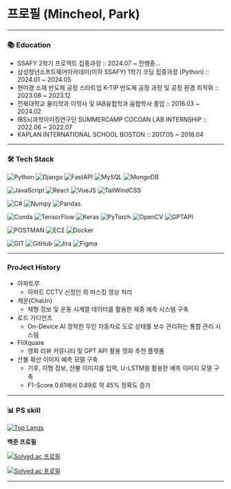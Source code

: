 # 프로필 (Mincheol, Park)

---

### 📚 Education
- SSAFY 2학기 프로젝트 집중과정 :: 2024.07 ~ 진행중...
- 삼성청년소프트웨어아카데미(이하 SSAFY) 1학기 코딩 집중과정 (Python) :: 2024.01 ~ 2024.05
- 현미경 소재 반도체 공정 스타트업 K-TIP 반도체 공정 과정 및 공정 환경 최적화 :: 2023.08 ~ 2023.12 
- 전북대학교 물리학과 이학사 및 IAB융합학과 융합학사 졸업 :: 2016.03 ~ 2024.02
- IBS뇌과학이미징연구단 SUMMERCAMP COCOAN LAB INTERNSHIP :: 2022.06 ~ 2022.07
- KAPLAN INTERNATIONAL SCHOOL BOSTON :: 2017.05 ~ 2018.04

---
### 🛠 Tech Stack

![Python](https://camo.githubusercontent.com/1948fa4382c8e55b58859cd571d3a3f07e325fa92da2590a68a90fe30b140684/68747470733a2f2f696d672e736869656c64732e696f2f62616467652f2d507974686f6e2d3337373641423f6c6f676f3d707974686f6e266c6f676f436f6c6f723d7768697465267374796c653d666f722d7468652d6261646765)
![Django](https://img.shields.io/badge/Django-092E20?style=for-the-badge&logo=django&logoColor=green)
![FastAPI](https://img.shields.io/badge/fastapi-109989?style=for-the-badge&logo=FASTAPI&logoColor=white)
![MySQL](https://camo.githubusercontent.com/c0977fc878608a00d21234f8dbeb241a56308a4cd0b6bebaee7ff326057fa3cd/68747470733a2f2f696d672e736869656c64732e696f2f62616467652f2d4d7953514c2d3434373941313f6c6f676f3d6d7973716c266c6f676f436f6c6f723d7768697465267374796c653d666f722d7468652d6261646765)
![MongoDB](https://img.shields.io/badge/MongoDB-4EA94B?style=for-the-badge&logo=mongodb&logoColor=white)

![JavaScript](https://camo.githubusercontent.com/dd516cfceafbb9d455ee1361d6d232ec0b097ccc5a255017435a3d95a48e37fe/68747470733a2f2f696d672e736869656c64732e696f2f62616467652f2d4a6176615363726970742d4637444631453f6c6f676f3d6a617661736372697074266c6f676f436f6c6f723d626c61636b267374796c653d666f722d7468652d6261646765)
![React](https://camo.githubusercontent.com/d2cf1816361c42c41216ca8c797522540a16f407298b78f4304efb0c6eab5d27/68747470733a2f2f696d672e736869656c64732e696f2f62616467652f2d52656163742d3631444146423f6c6f676f3d7265616374266c6f676f436f6c6f723d626c61636b267374796c653d666f722d7468652d6261646765)
![VueJS](https://img.shields.io/badge/Vue%20js-35495E?style=for-the-badge&logo=vuedotjs&logoColor=4FC08D)
![TailWindCSS](https://img.shields.io/badge/Tailwind_CSS-38B2AC?style=for-the-badge&logo=tailwind-css&logoColor=white)

![C#](https://img.shields.io/badge/C%23-239120?style=for-the-badge&logo=csharp&logoColor=white)
![Numpy](https://img.shields.io/badge/Numpy-777BB4?style=for-the-badge&logo=numpy&logoColor=white)
![Pandas](https://img.shields.io/badge/Pandas-2C2D72?style=for-the-badge&logo=pandas&logoColor=white)

![Conda](https://img.shields.io/badge/conda-342B029.svg?&style=for-the-badge&logo=anaconda&logoColor=white)
![TensorFlow](https://img.shields.io/badge/TensorFlow-FF6F00?style=for-the-badge&logo=tensorflow&logoColor=white)
![Keras](https://img.shields.io/badge/Keras-FF0000?style=for-the-badge&logo=keras&logoColor=white)
![PyTorch](https://img.shields.io/badge/PyTorch-EE4C2C?style=for-the-badge&logo=pytorch&logoColor=white)
![OpenCV](https://img.shields.io/badge/OpenCV-27338e?style=for-the-badge&logo=OpenCV&logoColor=white)
![GPTAPI](https://img.shields.io/badge/ChatGPT-74aa9c?style=for-the-badge&logo=openai&logoColor=white)


![POSTMAN](https://img.shields.io/badge/Postman-FF6C37?style=for-the-badge&logo=Postman&logoColor=white)
![EC2](https://camo.githubusercontent.com/511093b84f0c9df27495a58c480204165764127617cc6d9f819c87f6098ea988/68747470733a2f2f696d672e736869656c64732e696f2f62616467652f2d4543322d4646393930303f6c6f676f3d616d617a6f6e2d617773266c6f676f436f6c6f723d7768697465267374796c653d666f722d7468652d6261646765)
![Docker](https://camo.githubusercontent.com/43203d3525fb4c1c69d55340c0546bd13de483a760b82cf2f7c80c650ba4f075/68747470733a2f2f696d672e736869656c64732e696f2f62616467652f2d446f636b65722d3234393645443f6c6f676f3d646f636b6572266c6f676f436f6c6f723d7768697465267374796c653d666f722d7468652d6261646765)

![GIT](https://camo.githubusercontent.com/f72b0a218a63aee2ca6dfffa38ab3b2cc9615581ec8b706d399a1d83b2b22708/68747470733a2f2f696d672e736869656c64732e696f2f62616467652f2d4769742d4630353033323f6c6f676f3d676974266c6f676f436f6c6f723d7768697465267374796c653d666f722d7468652d6261646765)
![GitHub](https://camo.githubusercontent.com/5d52eeadece1cbd5230e35bd7027a0ece793bfceddb355471be38da0849f3247/68747470733a2f2f696d672e736869656c64732e696f2f62616467652f2d4769744875622d3138313731373f6c6f676f3d676974687562266c6f676f436f6c6f723d7768697465267374796c653d666f722d7468652d6261646765)
![Jira](https://camo.githubusercontent.com/0b249b8c86d182b02e26f261cb8ea408bf6dca2d4a5e7113136a5301c817cbce/68747470733a2f2f696d672e736869656c64732e696f2f62616467652f2d4a6972612d3030353243433f6c6f676f3d6a697261266c6f676f436f6c6f723d7768697465267374796c653d666f722d7468652d6261646765)
![Figma](https://camo.githubusercontent.com/42d7d1942ba2ec308a022cec8175d91dec05f4845ab0c8b2c51e270ae359042b/68747470733a2f2f696d672e736869656c64732e696f2f62616467652f2d4669676d612d4632344531453f6c6f676f3d6669676d61266c6f676f436f6c6f723d7768697465267374796c653d666f722d7468652d6261646765)

---
### ProJect History

- 아파트루
    - 아파트 CCTV 신청인 외 마스킹 영상 처리
- 캐운(ChaUn)
    - 체형 정보 및 운동 시계열 데이터를 활용한 체중 예측 시스템 구축
- 로드 가디언즈
    - On-Device AI 장착한 무인 자동차로 도로 상태를 보수 관리하는 통합 관리 시스템
- FliXquare
    - 영화 리뷰 커뮤니티 및 GPT API 활용 영화 추천 플랫폼
- 산불 확산 이미지 예측 모델 구축
    - 기후, 지형 정보, 산불 이미지를 입력, U-LSTM을 활용한 예측 이미지 모델 구축
    - F1-Score 0.61에서 0.89로 약 45% 정확도 증가
---

### 📊 PS skill
[![Top Langs](https://github-readme-stats.vercel.app/api/top-langs/?username=daringpark)](https://github.com/anuraghazra/github-readme-stats)

**백준 프로필**

[![Solved.ac
프로필](http://mazassumnida.wtf/api/mini/generate_badge?boj=shoostar0611)](https://solved.ac/shoostar0611)

[![Solved.ac
프로필](http://mazassumnida.wtf/api/v2/generate_badge?boj=shoostar0611)](https://solved.ac/shoostar0611)

---




<!--
**Daringpark/Daringpark** is a ✨ _special_ ✨ repository because its `README.md` (this file) appears on your GitHub profile.

Here are some ideas to get you started:

- 🔭 I’m currently working on ...
- 🌱 I’m currently learning ...
- 👯 I’m looking to collaborate on ...
- 🤔 I’m looking for help with ...
- 💬 Ask me about ...
- 📫 How to reach me: ...
- 😄 Pronouns: ...
- ⚡ Fun fact: ...
-->
